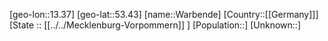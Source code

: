 ﻿---
location: [53.43,13.37]
type: City
tags:
- geo/City


SpocWebEntityId: 35447
isDeleted: false
confidential: public

---
[geo-lon::13.37]
[geo-lat::53.43]
[name::Warbende]
[Country::[[Germany]]]
[State :: [[../../Mecklenburg-Vorpommern]] ]
[Population::]
[Unknown::]

